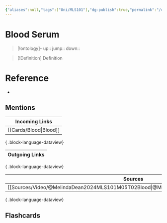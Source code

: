 ```yaml
---
{"aliases":null,"tags":["Uni/MLS101"],"dg-publish":true,"permalink":"/cards/blood-serum/","dgPassFrontmatter":true}
---
```


# Blood Serum

> [!ontology]-
> up:: 
> jump:: 
> down:: 

> [!Definition] Definition

# Reference

- 

## Mentions

| Incoming Links            |
| ------------------------- |
| [[Cards/Blood\|Blood]] |

{ .block-language-dataview}

| Outgoing Links |
| -------------- |

{ .block-language-dataview}

| Sources                                                                                   |
| ----------------------------------------------------------------------------------------- |
| [[Sources/Video/@MelindaDean2024MLS101M05T02Blood\|@MelindaDean2024MLS101M05T02Blood]] |

{ .block-language-dataview}

## Flashcards